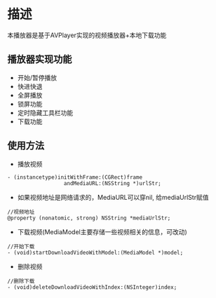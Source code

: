 # 描述
本播放器是基于AVPlayer实现的视频播放器+本地下载功能

## 播放器实现功能
- 开始/暂停播放
- 快进快退
- 全屏播放
- 锁屏功能
- 定时隐藏工具栏功能
- 下载功能


## 使用方法
- 播放视频
```
- (instancetype)initWithFrame:(CGRect)frame
                  andMediaURL:(NSString *)urlStr;
```
- 如果视频地址是网络请求的，MediaURL可以穿nil, 给mediaUrlStr赋值
```
//视频地址
@property (nonatomic, strong) NSString *mediaUrlStr;
```

- 下载视频(MediaModel主要存储一些视频相关的信息，可改动)
```
//开始下载
- (void)startDownloadVideoWithModel:(MediaModel *)model;
```

- 删除视频
```
//删除下载
- (void)deleteDownloadVideoWithIndex:(NSInteger)index;
```


